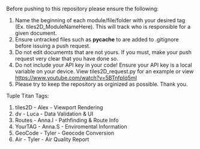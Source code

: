 Before pushing to this repository please ensure the following:
1. Name the beginning of each module/file/folder with your desired tag (Ex. tiles2D_ModuleNameHere).
   This will track who is responsible for a given document.
2. Ensure untracked files such as __pycache__ to are added to .gitignore before issuing a push request.
3. Do not edit documemts that are not yours. If you must, make your push request very clear that you have done so.
4. Do not include your API key in your code! Ensure your API key is a local variable on your device.
   View tiles2D_request.py for an example or view https://www.youtube.com/watch?v=5BTnfpIq5mI
5. Please try to keep the repository as orginized as possible. Thank you.

Tuple Titan Tags:
1. tiles2D - Alex   - Viewport Rendering
2. dv      - Luca   - Data Validation & UI
3. Routes - Anna.I - Pathfinding & Route Info
4. YourTAG - Anna.S - Enviromental Information
5. GeoCode - Tyler  - Geocode Conversion
6. Air     - Tyler  - Air Quality Report
